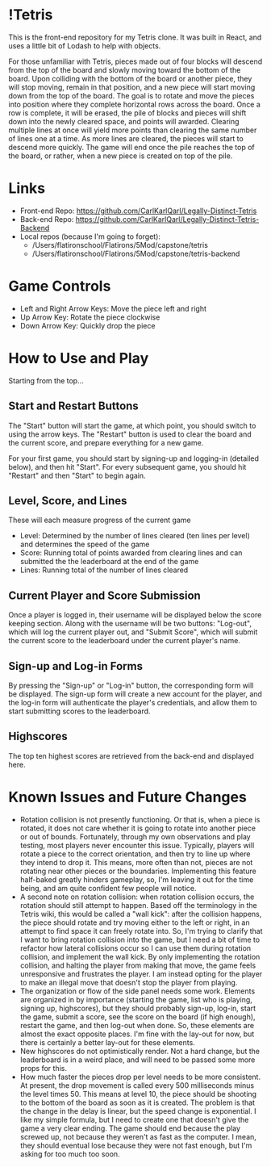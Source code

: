 # !Tetris

This is the front-end repository for my Tetris clone. It was built in React, and uses a little bit of Lodash to help with objects.

For those unfamiliar with Tetris, pieces made out of four blocks will descend from the top of the board and slowly moving toward the bottom of the board. Upon colliding with the bottom of the board or another piece, they will stop moving, remain in that position, and a new piece will start moving down from the top of the board. The goal is to rotate and move the pieces into position where they complete horizontal rows across the board. Once a row is complete, it will be erased, the pile of blocks and pieces will shift down into the newly cleared space, and points will awarded. Clearing multiple lines at once will yield more points than clearing the same number of lines one at a time. As more lines are cleared, the pieces will start to descend more quickly. The game will end once the pile reaches the top of the board, or rather, when a new piece is created on top of the pile.

# Links
- Front-end Repo: https://github.com/CarlKarlQarl/Legally-Distinct-Tetris
- Back-end Repo: https://github.com/CarlKarlQarl/Legally-Distinct-Tetris-Backend
- Local repos (because I'm going to forget):
    - /Users/flatironschool/Flatirons/5Mod/capstone/tetris
    - /Users/flatironschool/Flatirons/5Mod/capstone/tetris-backend

# Game Controls
- Left and Right Arrow Keys: Move the piece left and right
- Up Arrow Key: Rotate the piece clockwise
- Down Arrow Key: Quickly drop the piece

# How to Use and Play
Starting from the top...
## Start and Restart Buttons
The "Start" button will start the game, at which point, you should switch to using the arrow keys. The "Restart" button is used to clear the board and the current score, and prepare everything for a new game.

For your first game, you should start by signing-up and logging-in (detailed below), and then hit "Start". For every subsequent game, you should hit "Restart" and then "Start" to begin again.

## Level, Score, and Lines
These will each measure progress of the current game
- Level: Determined by the number of lines cleared (ten lines per level) and determines the speed of the game
- Score: Running total of points awarded from clearing lines and can submitted the the leaderboard at the end of the game
- Lines: Running total of the number of lines cleared

## Current Player and Score Submission
Once a player is logged in, their username will be displayed below the score keeping section. Along with the username will be two buttons: "Log-out", which will log the current player out, and "Submit Score", which will submit the current score to the leaderboard under the current player's name.

## Sign-up and Log-in Forms
By pressing the "Sign-up" or "Log-in" button, the corresponding form will be displayed. The sign-up form will create a new account for the player, and the log-in form will authenticate the player's credentials, and allow them to start submitting scores to the leaderboard.

## Highscores
The top ten highest scores are retrieved from the back-end and displayed here.

# Known Issues and Future Changes
- Rotation collision is not presently functioning. Or that is, when a piece is rotated, it does not care whether it is going to rotate into another piece or out of bounds. Fortunately, through my own observations and play testing, most players never encounter this issue. Typically, players will rotate a piece to the correct orientation, and then try to line up where they intend to drop it. This means, more often than not, pieces are not rotating near other pieces or the boundaries. Implementing this feature half-baked greatly hinders gameplay, so, I'm leaving it out for the time being, and am quite confident few people will notice.
- A second note on rotation collision: when rotation collision occurs, the rotation should still attempt to happen. Based off the terminology in the Tetris wiki, this would be called a "wall kick": after the collision happens, the piece should rotate and try moving either to the left or right, in an attempt to find space it can freely rotate into. So, I'm trying to clarify that I want to bring rotation collision into the game, but I need a bit of time to refactor how lateral collisions occur so I can use them during rotation collision, and implement the wall kick. By only implementing the rotation collision, and halting the player from making that move, the game feels unresponsive and frustrates the player. I am instead opting for the player to make an illegal move that doesn't stop the player from playing.
- The organization or flow of the side panel needs some work. Elements are organized in by importance (starting the game, list who is playing, signing up, highscores), but they should probably sign-up, log-in, start the game, submit a score, see the score on the board (if high enough), restart the game, and then log-out when done. So, these elements are almost the exact opposite places. I'm fine with the lay-out for now, but there is certainly a better lay-out for these elements.
- New highscores do not optimistically render. Not a hard change, but the leaderboard is in a weird place, and will need to be passed some more props for this.
- How much faster the pieces drop per level needs to be more consistent. At present, the drop movement is called every 500 milliseconds minus the level times 50. This means at level 10, the piece should be shooting to the bottom of the board as soon as it is created. The problem is that the change in the delay is linear, but the speed change is exponential. I like my simple formula, but I need to create one that doesn't give the game a very clear ending. The game should end because the play screwed up, not because they weren't as fast as the computer. I mean, they should eventual lose because they were not fast enough, but I'm asking for too much too soon.
